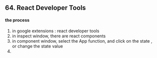 ## 64. React Developer Tools

#### the process

1. in google extensions : react developer tools
2. in inspect window, there are react components
3. in component window, select the App function, and click on the state , or change the state value
4.
